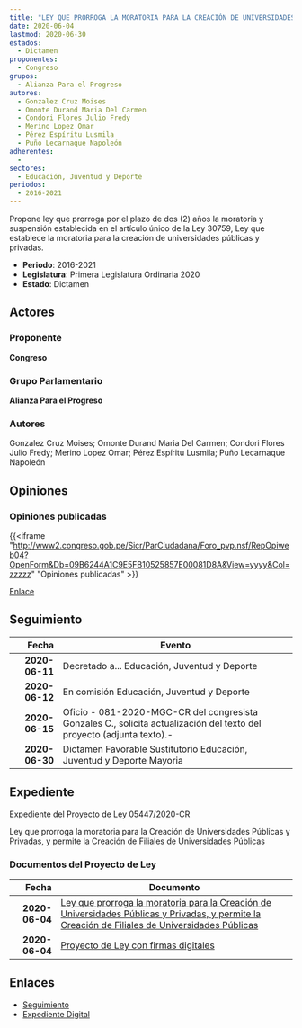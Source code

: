 ```yaml
---
title: "LEY QUE PRORROGA LA MORATORIA PARA LA CREACIÓN DE UNIVERSIDADES PÚBLICAS Y PRIVADAS, Y PERMITE LA CREACIÓN DE FILIALES DE UNIVERSIDADES PÚBLICAS"
date: 2020-06-04
lastmod: 2020-06-30
estados: 
  - Dictamen
proponentes: 
  - Congreso
grupos: 
  - Alianza Para el Progreso
autores: 
  - Gonzalez Cruz Moises
  - Omonte Durand Maria Del Carmen
  - Condori Flores Julio Fredy
  - Merino Lopez Omar
  - Pérez Espíritu Lusmila
  - Puño Lecarnaque Napoleón
adherentes: 
  - 
sectores: 
  - Educación, Juventud y Deporte
periodos: 
  - 2016-2021
---
```


Propone ley que prorroga por el plazo de dos (2) años la moratoria y suspensión establecida en el artículo único de la Ley 30759, Ley que establece la moratoria para la creación de universidades públicas y privadas.

- **Periodo**: 2016-2021
- **Legislatura**: Primera Legislatura Ordinaria 2020
- **Estado**: Dictamen

## Actores

### Proponente

**Congreso**

### Grupo Parlamentario

**Alianza Para el Progreso**

### Autores

Gonzalez Cruz Moises; Omonte Durand Maria Del Carmen; Condori Flores Julio Fredy; Merino Lopez Omar; Pérez Espíritu Lusmila; Puño Lecarnaque Napoleón


## Opiniones

### Opiniones publicadas

{{<iframe "http://www2.congreso.gob.pe/Sicr/ParCiudadana/Foro_pvp.nsf/RepOpiweb04?OpenForm&Db=09B6244A1C9E5FB10525857E00081D8A&View=yyyy&Col=zzzzz" "Opiniones publicadas" >}}

[Enlace](http://www2.congreso.gob.pe/Sicr/ParCiudadana/Foro_pvp.nsf/RepOpiweb04?OpenForm&Db=09B6244A1C9E5FB10525857E00081D8A&View=yyyy&Col=zzzzz)

## Seguimiento

| Fecha | Evento |
|------:|--------|
| **2020-06-11** | Decretado a... Educación, Juventud y Deporte|
| **2020-06-12** | En comisión Educación, Juventud y Deporte|
| **2020-06-15** | Oficio - 081-2020-MGC-CR del congresista Gonzales C., solicita actualización del texto del proyecto (adjunta texto).-|
| **2020-06-30** | Dictamen Favorable Sustitutorio Educación, Juventud y Deporte Mayoria|


## Expediente

Expediente del Proyecto de Ley 05447/2020-CR

Ley que prorroga la moratoria para la Creación de Universidades Públicas y Privadas, y permite la Creación de Filiales de Universidades Públicas


### Documentos del Proyecto de Ley

| Fecha | Documento |
|------:|--------|
| **2020-06-04** | [Ley que prorroga la moratoria para la Creación de Universidades Públicas y Privadas, y permite la Creación de Filiales de Universidades Públicas](http://www.leyes.congreso.gob.pe/Documentos/2016_2021/Proyectos_de_Ley_y_de_Resoluciones_Legislativas/PL05447-20200604.pdf) |
| **2020-06-04** | [Proyecto de Ley con firmas digitales](http://www.leyes.congreso.gob.pe/Documentos/2016_2021/Proyectos_de_Ley_y_de_Resoluciones_Legislativas/Proyectos_Firmas_digitales/PL05447.pdf) |

## Enlaces 

- [Seguimiento](http://www2.congreso.gob.pehttp://www2.congreso.gob.pe/Sicr/TraDocEstProc/CLProLey2016.nsf/f7fff46988ca05b1052578e100829cc7/c5739aeb546bdf450525857e001536f3?OpenDocument)
- [Expediente Digital](http://www2.congreso.gob.pehttp://www2.congreso.gob.pe/Sicr/TraDocEstProc/CLProLey2016.nsf/f7fff46988ca05b1052578e100829cc7/c5739aeb546bdf450525857e001536f3?OpenDocument&Click=05257FB7005EB655.eb71d0cf91d8294e05256cdf006b5706/$Body/0.1C6C)
